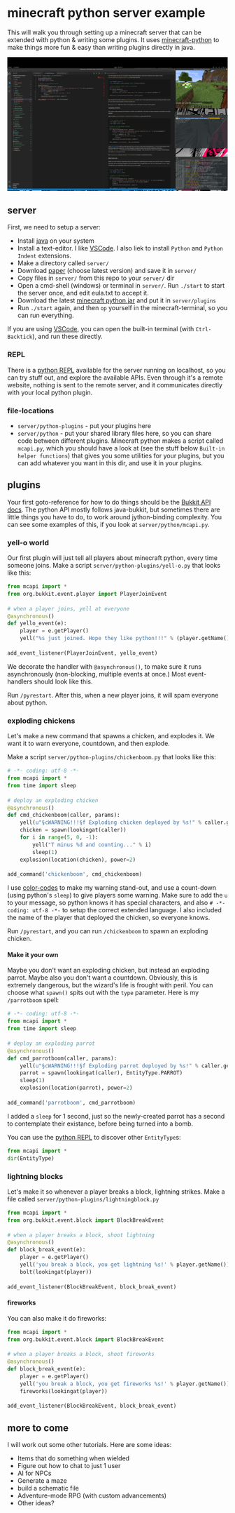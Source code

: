 # minecraft python server example

This will walk you through setting up a minecraft server that can be extended with python & writing some plugins. It uses [minecraft-python](https://github.com/Macuyiko/minecraft-python) to make things more fun & easy than writing plugins directly in java.

![my dev-environment](./screenshots/1.png)

## server

First, we need to setup a server:

* Install [java](https://www.java.com/ES/download/) on your system
* Install a text-editor. I like [VSCode](https://code.visualstudio.com/). I also liek to install `Python` and `Python Indent` extensions.
* Make a directory called `server/`
* Download [paper](https://papermc.io/downloads) (choose latest version) and save it in `server/`
* Copy files in `server/` from this repo to your `server/` dir
* Open a cmd-shell (windows) or terminal in `server/`. Run `./start` to start the server once, and edit eula.txt to accept it.
* Download the latest [minecraft python.jar](https://github.com/Macuyiko/minecraft-python/releases) and put it in `server/plugins`
* Run `./start` again, and then `op` yourself in the minecraft-terminal, so you can run everything.

If you are using [VSCode](https://code.visualstudio.com/), you can open the built-in terminal (with `Ctrl-Backtick`), and run these directly.

### REPL

There is a [python REPL](https://mcpyrepl.surge.sh) available for the server running on localhost, so you can try stuff out, and explore the available APIs. Even through it's a remote website, nothing is sent to the remote server, and it communicates directly with your local python plugin.

### file-locations

* `server/python-plugins` - put your plugins here
* `server/python` - put your shared library files here, so you can share code between different plugins. Minecraft python makes a script called `mcapi.py`, which you should have a look at (see the stuff below `Built-in helper functions`) that gives you some utilities for your plugins, but you can add whatever you want in this dir, and use it in your plugins.

## plugins

Your first goto-reference for how to do things should be the [Bukkit API docs](https://hub.spigotmc.org/javadocs/bukkit/index.html). The python API mostly follows java-bukkit, but sometimes there are little things you have to do, to work around jython-binding complexity. You can see some examples of this, if you look at `server/python/mcapi.py`.

### yell-o world

Our first plugin will just tell all players about minecraft python, every time someone joins. Make a script `server/python-plugins/yell-o.py` that looks like this:

```python
from mcapi import *
from org.bukkit.event.player import PlayerJoinEvent

# when a player joins, yell at everyone
@asynchronous()
def yello_event(e):
    player = e.getPlayer()
    yell("%s just joined. Hope they like python!!!" % (player.getName()))

add_event_listener(PlayerJoinEvent, yello_event)
```

We decorate the handler with `@asynchronous()`, to make sure it runs asynchronously (non-blocking, multiple events at once.) Most event-handlers should look like this.

Run `/pyrestart`. After this, when a new player joins, it will spam everyone about python. 


### exploding chickens

Let's make a new command that spawns a chicken, and explodes it. We want it to warn everyone, countdown, and then explode.

Make a script `server/python-plugins/chickenboom.py` that looks like this:

```python
# -*- coding: utf-8 -*-
from mcapi import *
from time import sleep

# deploy an exploding chicken
@asynchronous()
def cmd_chickenboom(caller, params):
    yell(u"§cWARNING!!!§f Exploding chicken deployed by %s!" % caller.getName())
    chicken = spawn(lookingat(caller))
    for i in range(5, 0, -1):
        yell("T minus %d and counting..." % i)
        sleep(1)
    explosion(location(chicken), power=2)

add_command('chickenboom', cmd_chickenboom)
```

I use [color-codes](https://www.digminecraft.com/lists/color_list_pc.php) to make my warning stand-out, and use a count-down (using python's `sleep`) to give players some warning. Make sure to add the `u` to your message, so python knows it has special characters, and also `# -*- coding: utf-8 -*-` to setup the correct extended language. I also included the name of the player that deployed the chicken, so everyone knows.

Run `/pyrestart`, and you can run `/chickenboom` to spawn an exploding chicken.

#### Make it your own

Maybe you don't want an exploding chicken, but instead an exploding parrot. Maybe also you don't want a countdown. Obviously, this is extremely dangerous, but the wizard's life is frought with peril. You can choose what `spawn()` spits out with the `type` parameter. Here is my `/parrotboom` spell:

```python
# -*- coding: utf-8 -*-
from mcapi import *
from time import sleep

# deploy an exploding parrot
@asynchronous()
def cmd_parrotboom(caller, params):
    yell(u"§cWARNING!!!§f Exploding parrot deployed by %s!" % caller.getName())
    parrot = spawn(lookingat(caller), EntityType.PARROT)
    sleep(1)
    explosion(location(parrot), power=2)

add_command('parrotboom', cmd_parrotboom)
```

I added a `sleep` for 1 second, just so the newly-created parrot has a second to contemplate their existance, before being turned into a bomb.

You can use the [python REPL](https://mcpyrepl.surge.sh) to discover other `EntityType`s:

```python
from mcapi import *
dir(EntityType)
```


### lightning blocks

Let's make it so whenever a player breaks a block, lightning strikes. Make a file called `server/python-plugins/lightningblock.py`

```python
from mcapi import *
from org.bukkit.event.block import BlockBreakEvent

# when a player breaks a block, shoot lightning
@asynchronous()
def block_break_event(e):
    player = e.getPlayer()
    yell('you break a block, you get lightning %s!' % player.getName())
    bolt(lookingat(player))

add_event_listener(BlockBreakEvent, block_break_event)
```

#### fireworks

You can also make it do fireworks:

```python
from mcapi import *
from org.bukkit.event.block import BlockBreakEvent

# when a player breaks a block, shoot fireworks
@asynchronous()
def block_break_event(e):
    player = e.getPlayer()
    yell('you break a block, you get fireworks %s!' % player.getName())
    fireworks(lookingat(player))

add_event_listener(BlockBreakEvent, block_break_event)
```

## more to come

I will work out some other tutorials. Here are some ideas:

* Items that do something when wielded
* Figure out how to chat to just 1 user
* AI for NPCs
* Generate a maze
* build a schematic file
* Adventure-mode RPG (with custom advancements)
* Other ideas?